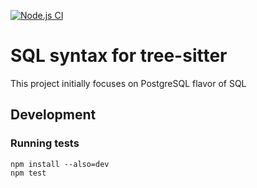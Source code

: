 [![Node.js CI](https://github.com/m-novikov/tree-sitter-sql/actions/workflows/node.js.yml/badge.svg)](https://github.com/m-novikov/tree-sitter-sql/actions/workflows/node.js.yml)
# SQL syntax for tree-sitter

This project initially focuses on PostgreSQL flavor of SQL

## Development

### Running tests

```
npm install --also=dev
npm test
```
